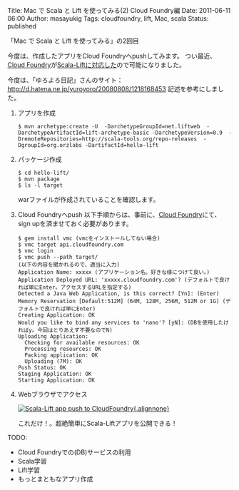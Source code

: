 Title: Mac で Scala と Lift を使ってみる(2) Cloud Foundry編
Date: 2011-06-11 06:00
Author: masayukig
Tags: cloudfoundry, lift, Mac, scala
Status: published

「Mac で Scala と Lift を使ってみる」の2回目

今度は、作成したアプリをCloud Foundryへpushしてみます。
つい最近、[Cloud
Foundry](http://cloudfoundry.com/)が[Scala-Liftに対応した](http://blog.cloudfoundry.com/post/6109591023/cloud-foundry-now-supporting-scala)ので可能になりました。

今度は、「ゆろよろ日記」さんのサイト：
<http://d.hatena.ne.jp/yuroyoro/20080808/1218168453>
記述を参考にしました。

1.  アプリを作成

        $ mvn archetype:create -U  -DarchetypeGroupId=net.liftweb  -DarchetypeArtifactId=lift-archetype-basic -DarchetypeVersion=0.9  -DremoteRepositories=http://scala-tools.org/repo-releases  -DgroupId=org.orzlabs -DartifactId=hello-lift

2.  パッケージ作成

        $ cd hello-lift/
        $ mvn package
        $ ls -l target

    warファイルが作成されていることを確認します。

3.  Cloud Foundryへpush
   以下手順からは、事前に、[Cloud
    Foundry](http://cloudfoundry.com/)にて、sign
    upを済ませておく必要があります。

        $ gem install vmc (vmcをインストールしてない場合)
        $ vmc target api.cloudfoundry.com
        $ vmc login
        $ vmc push --path target/
        (以下の内容を聞かれるので、適当に入力)
        Application Name: xxxxx (アプリケーション名。好きな様につけて良い。)
        Application Deployed URL: 'xxxxx.cloudfoundry.com'? (デフォルトで良ければ単にEnter。アクセスするURLを指定する)
        Detected a Java Web Application, is this correct? [Yn]: (Enter)
        Memory Reservation [Default:512M] (64M, 128M, 256M, 512M or 1G) (デフォルトで良ければ単にEnter)
        Creating Application: OK
        Would you like to bind any services to 'nano'? [yN]: (DBを使用したければy。今回はとりあえず不要なのでN)
        Uploading Application:
          Checking for available resources: OK
          Processing resources: OK
          Packing application: OK
          Uploading (7M): OK
        Push Status: OK
        Staging Application: OK
        Starting Application: OK

4.  Webブラウザでアクセス

    [![Scala-Lift app push to
    CloudFoundry](http://farm4.static.flickr.com/3258/5819360632_a510807843.jpg){.alignnone}](http://www.flickr.com/photos/31362181@N08/5819360632/ "Scala-Lift app push to CloudFoundry")

    これだけ！。超絶簡単にScala-Liftアプリを公開できる！

TODO:

-   Cloud Foundryでの(DB)サービスの利用
-   Scala学習
-   Lift学習
-   もっとまともなアプリ作成

